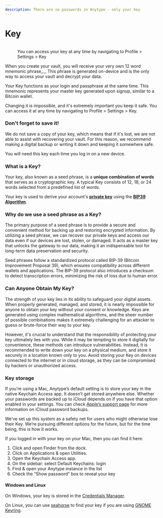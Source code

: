 ```yaml
---
description: There are no passwords in Anytype - only your key
---
```


# Key

<figure><img src="../.gitbook/assets/Screenshot 2023-08-17 at 18.31.38.png" alt=""><figcaption><p>You can access your key at any time by navigating to Profile > Settings > Key</p></figcaption></figure>

When you create your vault, you will receive your very own 12 word mnemonic phrase_._ This phrase is generated on-device and is the only way to access your vault and decrypt your data.

Your Key functions as your login and passphrase at the same time. This mnemonic represents your master key generated upon signup, similar to a Bitcoin wallet.

Changing it is impossible, and it's extremely important you keep it safe. You can access it at any time by navigating to Profile > Settings > Key.

### Don't forget to save it!

We do not save a copy of your key, which means that if it's lost, we are not able to assist with recovering your vault. For this reason, we recommend making a digital backup or writing it down and keeping it somewhere safe.

You will need this key each time you log in on a new device.

### What is a Key?

Your key, also known as a seed phrase, is a **unique combination of words** that serves as a cryptographic key. A typical Key consists of 12, 18, or 24 words selected from a predefined list of words.

Your key is used to derive your account's [**private key**](https://en.wikipedia.org/wiki/Public-key\_cryptography) using the [**BIP39 Algorithm**](https://medium.com/coinmonks/mnemonic-generation-bip39-simply-explained-e9ac18db9477).

### Why do we use a seed phrase as a Key?

The primary purpose of a seed phrase is to provide a secure and convenient method for backing up and restoring encrypted information. By utilizing a seed phrase, we can recover our private keys and access our data even if our devices are lost, stolen, or damaged. It acts as a master key that unlocks the gateway to our data, making it an indispensable tool for long-term data preservation and security.

Seed phrases follow a standardized protocol called BIP-39 (Bitcoin Improvement Proposal 39), which ensures compatibility across different wallets and applications. The BIP-39 protocol also introduces a checksum to detect transcription errors, minimizing the risk of loss due to human error.

### Can Anyone Obtain My Key?

The strength of your key lies in its ability to safeguard your digital assets. When properly generated, managed, and stored, it is nearly impossible for anyone to obtain your key without your consent or knowledge. Keys are generated using complex mathematical algorithms, and the sheer number of possible combinations makes it extremely challenging for an attacker to guess or brute-force their way to your key.

However, it's crucial to understand that the responsibility of protecting your key ultimately lies with you. While it may be tempting to store it digitally for convenience, these methods can introduce vulnerabilities. Instead, it is recommended to write down your key on a physical medium, and store it securely in a location known only to you. Avoid storing your Key on devices connected to the internet or in cloud storage, as they can be compromised by hackers or unauthorized access.

### Key storage

If you’re using a Mac, Anytype’s default setting is to store your key in the native Keychain Access app. It doesn’t get stored anywhere else. Whether your passwords are backed up to iCloud depends on if you have that option enabled in your settings. You can check [Apple’s support page](https://support.apple.com/en-us/HT204085) for more information on iCloud password backups.

We’ve set up this system as a safety net for users who might otherwise lose their Key. We’re pursuing different options for the future, but for the time being, this is how it works.

If you logged in with your key on your Mac, then you can find it here:

1. Click and open Finder from the dock.
2. Click on Applications & open Utilities.
3. Open the Keychain Access app.
4. On the sidebar: select Default Keychains: login
5. Find & open your Anytype instance in the list
6. Check the “Show password” box to reveal your key

#### Windows and Linux

On Windows, your key is stored in the [Credentials Manager](https://support.microsoft.com/en-us/windows/accessing-credential-manager-1b5c916a-6a16-889f-8581-fc16e8165ac0).

On Linux, you can use [seahorse](https://wiki.gnome.org/Apps/Seahorse/) to find your key if you are using [GNOME Keyring](https://wiki.gnome.org/action/show/Projects/GnomeKeyring?action=show\&redirect=GnomeKeyring).
